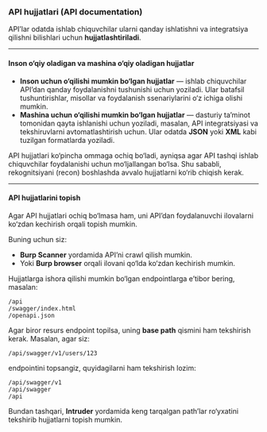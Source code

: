### API hujjatlari (API documentation)

API’lar odatda ishlab chiquvchilar ularni qanday ishlatishni va integratsiya qilishni bilishlari uchun **hujjatlashtiriladi**.

---

#### Inson o‘qiy oladigan va mashina o‘qiy oladigan hujjatlar

* **Inson uchun o‘qilishi mumkin bo‘lgan hujjatlar** — ishlab chiquvchilar API’dan qanday foydalanishni tushunishi uchun yoziladi. Ular batafsil tushuntirishlar, misollar va foydalanish ssenariylarini o‘z ichiga olishi mumkin.
* **Mashina uchun o‘qilishi mumkin bo‘lgan hujjatlar** — dasturiy ta’minot tomonidan qayta ishlanishi uchun yoziladi, masalan, API integratsiyasi va tekshiruvlarni avtomatlashtirish uchun. Ular odatda **JSON** yoki **XML** kabi tuzilgan formatlarda yoziladi.

API hujjatlari ko‘pincha ommaga ochiq bo‘ladi, ayniqsa agar API tashqi ishlab chiquvchilar foydalanishi uchun mo‘ljallangan bo‘lsa. Shu sababli, rekognitsiyani (recon) boshlashda avvalo hujjatlarni ko‘rib chiqish kerak.

---

#### API hujjatlarini topish

Agar API hujjatlari ochiq bo‘lmasa ham, uni API’dan foydalanuvchi ilovalarni ko‘zdan kechirish orqali topish mumkin.

Buning uchun siz:

* **Burp Scanner** yordamida API’ni crawl qilish mumkin.
* Yoki **Burp browser** orqali ilovani qo‘lda ko‘zdan kechirish mumkin.

Hujjatlarga ishora qilishi mumkin bo‘lgan endpointlarga e’tibor bering, masalan:

```
/api
/swagger/index.html
/openapi.json
```

Agar biror resurs endpoint topilsa, uning **base path** qismini ham tekshirish kerak. Masalan, agar siz:

```
/api/swagger/v1/users/123
```

endpointini topsangiz, quyidagilarni ham tekshirish lozim:

```
/api/swagger/v1
/api/swagger
/api
```

Bundan tashqari, **Intruder** yordamida keng tarqalgan path’lar ro‘yxatini tekshirib hujjatlarni topish mumkin.
